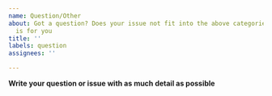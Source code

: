 ```yaml
---
name: Question/Other
about: Got a question? Does your issue not fit into the above categories? This template
  is for you
title: ''
labels: question
assignees: ''

---
```


__Write your question or issue with as much detail as possible__
